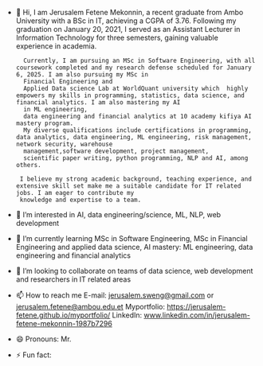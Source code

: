 - 👋 Hi, I am Jerusalem Fetene Mekonnin, a recent graduate from Ambo University with a BSc in IT, achieving a CGPA of 3.76. Following my graduation on January 20, 2021,
        I served as an Assistant Lecturer in Information Technology for three semesters, gaining valuable experience in academia.

        Currently, I am pursuing an MSc in Software Engineering, with all coursework completed and my research defense scheduled for January 6, 2025. I am also pursuing my MSc in 
        Financial Engineering and 
        Applied Data science Lab at WorldQuant university which  highly empowers my skills in programming, statistics, data science, and financial analytics. I am also mastering my AI 
        in ML engineering,
        data engineering and financial analytics at 10 academy kifiya AI mastery program.
        My diverse qualifications include certifications in programming, data analytics, data engineering, ML engineering, risk management, network security, warehouse 
        management,software development, project management, 
        scientific paper writing, python programming, NLP and AI, among others.

       I believe my strong academic background, teaching experience, and extensive skill set make me a suitable candidate for IT related jobs. I am eager to contribute my
       knowledge and expertise to a team.

- 👀 I’m interested in AI, data engineering/science, ML, NLP, web development
- 🌱 I’m currently learning MSc in Software Engineering, MSc in Financial Engineering and applied data science, AI mastery: ML engineering, data engineering and financial analytics
- 💞️ I’m looking to collaborate on teams of data science, web development and researchers in IT related areas
- 📫 How to reach me
             E-mail:  jerusalem.sweng@gmail.com or jerusalem.fetene@ambou.edu.et
             Myportfolio: https://jerusalem-fetene.github.io/myportfolio/
             LinkedIn: www.linkedin.com/in/jerusalem-fetene-mekonnin-1987b7296
- 😄 Pronouns: Mr.
- ⚡ Fun fact: 

<!---
Jerusalem-Fetene/Jerusalem-Fetene is a ✨ special ✨ repository because its `README.md` (this file) appears on your GitHub profile.
You can click the Preview link to take a look at your changes.
--->
